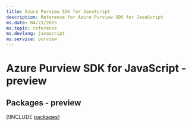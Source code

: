 ```yaml
---
title: Azure Purview SDK for JavaScript
description: Reference for Azure Purview SDK for JavaScript
ms.date: 04/23/2025
ms.topic: reference
ms.devlang: javascript
ms.service: purview
---
```

# Azure Purview SDK for JavaScript - preview
## Packages - preview
[!INCLUDE [packages](purview-index.md)]